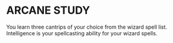 # ARCANE STUDY

You learn three cantrips of your choice from the wizard spell list. Intelligence is your spellcasting ability for your wizard spells.
